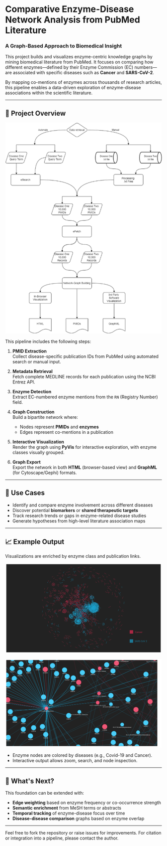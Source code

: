 # Comparative Enzyme-Disease Network Analysis from PubMed Literature
### A Graph-Based Approach to Biomedical Insight

This project builds and visualizes enzyme-centric knowledge graphs by mining biomedical literature from PubMed. It focuses on comparing how different enzymes—defined by their Enzyme Commission (EC) numbers—are associated with specific diseases such as **Cancer** and **SARS-CoV-2**.

By mapping co-mentions of enzymes across thousands of research articles, this pipeline enables a data-driven exploration of enzyme-disease associations within the scientific literature.

---

## 🚀 Project Overview

![Pipeline Diagram](https://raw.githubusercontent.com/akshayonly/Enzymes-Network-Graph/main/Common-Enzymes-Detail.drawio.png)

This pipeline includes the following steps:

1. **PMID Extraction**  
   Collect disease-specific publication IDs from PubMed using automated search or manual input.

2. **Metadata Retrieval**  
   Fetch complete MEDLINE records for each publication using the NCBI Entrez API.

3. **Enzyme Detection**  
   Extract EC-numbered enzyme mentions from the `RN` (Registry Number) field.

4. **Graph Construction**  
   Build a bipartite network where:
   - Nodes represent **PMIDs** and **enzymes**
   - Edges represent co-mentions in a publication

5. **Interactive Visualization**  
   Render the graph using **PyVis** for interactive exploration, with enzyme classes visually grouped.

6. **Graph Export**  
   Export the network in both **HTML** (browser-based view) and **GraphML** (for Cytoscape/Gephi) formats.

---

## 🧪 Use Cases

- Identify and compare enzyme involvement across different diseases
- Discover potential **biomarkers** or **shared therapeutic targets**
- Track research trends or gaps in enzyme-related disease studies
- Generate hypotheses from high-level literature association maps

---

## 📈 Example Output

Visualizations are enriched by enzyme class and publication links.

![HTML Visualization 1](https://raw.githubusercontent.com/akshayonly/Enzymes-Network-Graph/main/Screenshot%202022-03-11%20165751.png)

![HTML Visualization 2](https://raw.githubusercontent.com/akshayonly/Enzymes-Network-Graph/main/Screenshot%202022-03-11%20165902.png)

- Enzyme nodes are colored by diseases (e.g., Covid-19 and Cancer).
- Interactive output allows zoom, search, and node inspection.

---

## 🧠 What's Next?

This foundation can be extended with:

- **Edge weighting** based on enzyme frequency or co-occurrence strength
- **Semantic enrichment** from MeSH terms or abstracts
- **Temporal tracking** of enzyme-disease focus over time
- **Disease-disease comparison** graphs based on enzyme overlap

---

Feel free to fork the repository or raise issues for improvements. For citation or integration into a pipeline, please contact the author.
